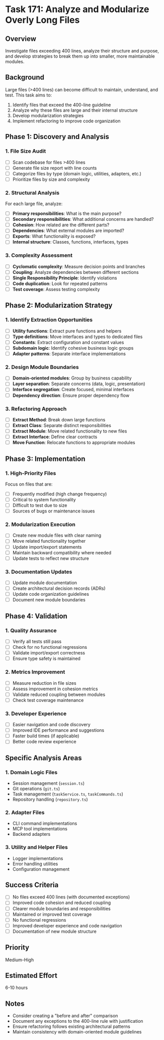 # Task 171: Analyze and Modularize Overly Long Files

## Overview

Investigate files exceeding 400 lines, analyze their structure and purpose, and develop strategies to break them up into smaller, more maintainable modules.

## Background

Large files (>400 lines) can become difficult to maintain, understand, and test. This task aims to:

1. Identify files that exceed the 400-line guideline
2. Analyze why these files are large and their internal structure
3. Develop modularization strategies
4. Implement refactoring to improve code organization

## Phase 1: Discovery and Analysis

### 1. File Size Audit

- [ ] Scan codebase for files >400 lines
- [ ] Generate file size report with line counts
- [ ] Categorize files by type (domain logic, utilities, adapters, etc.)
- [ ] Prioritize files by size and complexity

### 2. Structural Analysis

For each large file, analyze:

- [ ] **Primary responsibilities**: What is the main purpose?
- [ ] **Secondary responsibilities**: What additional concerns are handled?
- [ ] **Cohesion**: How related are the different parts?
- [ ] **Dependencies**: What external modules are imported?
- [ ] **Exports**: What functionality is exposed?
- [ ] **Internal structure**: Classes, functions, interfaces, types

### 3. Complexity Assessment

- [ ] **Cyclomatic complexity**: Measure decision points and branches
- [ ] **Coupling**: Analyze dependencies between different sections
- [ ] **Single Responsibility Principle**: Identify violations
- [ ] **Code duplication**: Look for repeated patterns
- [ ] **Test coverage**: Assess testing complexity

## Phase 2: Modularization Strategy

### 1. Identify Extraction Opportunities

- [ ] **Utility functions**: Extract pure functions and helpers
- [ ] **Type definitions**: Move interfaces and types to dedicated files
- [ ] **Constants**: Extract configuration and constant values
- [ ] **Subdomain logic**: Identify cohesive business logic groups
- [ ] **Adapter patterns**: Separate interface implementations

### 2. Design Module Boundaries

- [ ] **Domain-oriented modules**: Group by business capability
- [ ] **Layer separation**: Separate concerns (data, logic, presentation)
- [ ] **Interface segregation**: Create focused, minimal interfaces
- [ ] **Dependency direction**: Ensure proper dependency flow

### 3. Refactoring Approach

- [ ] **Extract Method**: Break down large functions
- [ ] **Extract Class**: Separate distinct responsibilities
- [ ] **Extract Module**: Move related functionality to new files
- [ ] **Extract Interface**: Define clear contracts
- [ ] **Move Function**: Relocate functions to appropriate modules

## Phase 3: Implementation

### 1. High-Priority Files

Focus on files that are:

- [ ] Frequently modified (high change frequency)
- [ ] Critical to system functionality
- [ ] Difficult to test due to size
- [ ] Sources of bugs or maintenance issues

### 2. Modularization Execution

- [ ] Create new module files with clear naming
- [ ] Move related functionality together
- [ ] Update import/export statements
- [ ] Maintain backward compatibility where needed
- [ ] Update tests to reflect new structure

### 3. Documentation Updates

- [ ] Update module documentation
- [ ] Create architectural decision records (ADRs)
- [ ] Update code organization guidelines
- [ ] Document new module boundaries

## Phase 4: Validation

### 1. Quality Assurance

- [ ] Verify all tests still pass
- [ ] Check for no functional regressions
- [ ] Validate import/export correctness
- [ ] Ensure type safety is maintained

### 2. Metrics Improvement

- [ ] Measure reduction in file sizes
- [ ] Assess improvement in cohesion metrics
- [ ] Validate reduced coupling between modules
- [ ] Check test coverage maintenance

### 3. Developer Experience

- [ ] Easier navigation and code discovery
- [ ] Improved IDE performance and suggestions
- [ ] Faster build times (if applicable)
- [ ] Better code review experience

## Specific Analysis Areas

### 1. Domain Logic Files

- Session management (`session.ts`)
- Git operations (`git.ts`)
- Task management (`taskService.ts`, `taskCommands.ts`)
- Repository handling (`repository.ts`)

### 2. Adapter Files

- CLI command implementations
- MCP tool implementations
- Backend adapters

### 3. Utility and Helper Files

- Logger implementations
- Error handling utilities
- Configuration management

## Success Criteria

- [ ] No files exceed 400 lines (with documented exceptions)
- [ ] Improved code cohesion and reduced coupling
- [ ] Clearer module boundaries and responsibilities
- [ ] Maintained or improved test coverage
- [ ] No functional regressions
- [ ] Improved developer experience and code navigation
- [ ] Documentation of new module structure

## Priority

Medium-High

## Estimated Effort

6-10 hours

## Notes

- Consider creating a "before and after" comparison
- Document any exceptions to the 400-line rule with justification
- Ensure refactoring follows existing architectural patterns
- Maintain consistency with domain-oriented module guidelines
